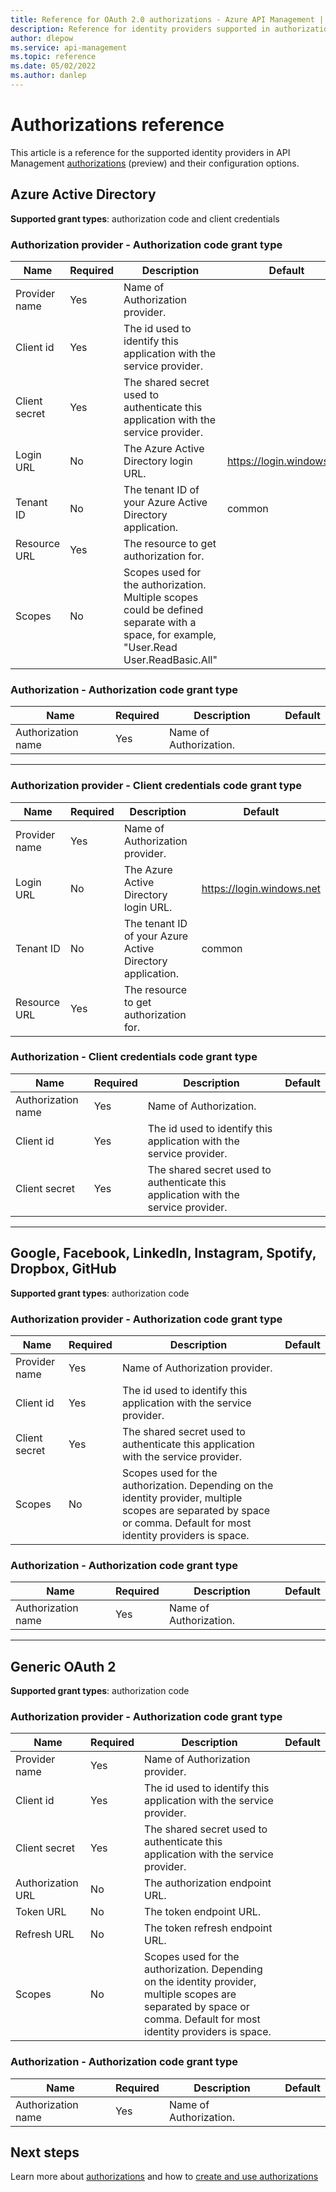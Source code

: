 ```yaml
---
title: Reference for OAuth 2.0 authorizations - Azure API Management | Microsoft Docs
description: Reference for identity providers supported in authorizations in Azure API Management. API Management authorizations manage OAuth 2.0 authorization tokens to APIs.
author: dlepow
ms.service: api-management
ms.topic: reference
ms.date: 05/02/2022
ms.author: danlep
---
```


# Authorizations reference
This article is a reference for the supported identity providers in API Management [authorizations](authorizations-overview.md) (preview) and their configuration options.

## Azure Active Directory  


**Supported grant types**: authorization code and client credentials 


### Authorization provider - Authorization code grant type

| Name | Required | Description | Default |
|---|---|---|---|
| Provider name | Yes | Name of Authorization provider. | |
| Client id | Yes | The id used to identify this application with the service provider. | |
| Client secret | Yes | The shared secret used to authenticate this application with the service provider. ||
| Login URL | No | The Azure Active Directory login URL. | https://login.windows.net |
| Tenant ID | No | The tenant ID of your Azure Active Directory application. | common |  
| Resource URL | Yes | The resource to get authorization for. |  | 
| Scopes | No | Scopes used for the authorization. Multiple scopes could be defined separate with a space, for example, "User.Read User.ReadBasic.All" |  | 


### Authorization - Authorization code grant type
| Name | Required | Description | Default |
|---|---|---|---|
| Authorization name | Yes | Name of Authorization. |  | 

--- 

### Authorization provider - Client credentials code grant type
| Name | Required | Description | Default |
|---|---|---|---|
| Provider name | Yes | Name of Authorization provider. | |
| Login URL | No | The Azure Active Directory login URL. | https://login.windows.net |
| Tenant ID | No | The tenant ID of your Azure Active Directory application. | common |  
| Resource URL | Yes | The resource to get authorization for. |  | 


### Authorization - Client credentials code grant type
| Name | Required | Description | Default |
|---|---|---|---|
| Authorization name | Yes | Name of Authorization. |  | 
| Client id | Yes | The id used to identify this application with the service provider. | |
| Client secret | Yes | The shared secret used to authenticate this application with the service provider. ||

--- 

## Google, Facebook, LinkedIn, Instagram, Spotify, Dropbox, GitHub   

**Supported grant types**: authorization code

### Authorization provider - Authorization code grant type
| Name | Required | Description | Default |
|---|---|---|---|
| Provider name | Yes | Name of Authorization provider. | |
| Client id | Yes | The id used to identify this application with the service provider. | |
| Client secret | Yes | The shared secret used to authenticate this application with the service provider. ||
| Scopes | No | Scopes used for the authorization. Depending on the identity provider, multiple scopes are separated by space or comma. Default for most identity providers is space. |  | 


### Authorization - Authorization code grant type
| Name | Required | Description | Default |
|---|---|---|---|
| Authorization name | Yes | Name of Authorization. |  |

--- 

## Generic OAuth 2  

**Supported grant types**: authorization code


### Authorization provider - Authorization code grant type
| Name | Required | Description | Default |
|---|---|---|---|
| Provider name | Yes | Name of Authorization provider. | |
| Client id | Yes | The id used to identify this application with the service provider. | |
| Client secret | Yes | The shared secret used to authenticate this application with the service provider. ||
| Authorization URL | No | The authorization endpoint URL. | |
| Token URL | No | The token endpoint URL. |  |  
| Refresh URL | No | The token refresh endpoint URL. |  | 
| Scopes | No | Scopes used for the authorization. Depending on the identity provider, multiple scopes are separated by space or comma. Default for most identity providers is space. |  | 


### Authorization - Authorization code grant type
| Name | Required | Description | Default |
|---|---|---|---|
| Authorization name | Yes | Name of Authorization. |  | 

## Next steps

Learn more about [authorizations](authorizations-overview.md) and how to [create and use authorizations](authorizations-how-to.md)
